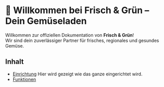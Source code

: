 # 🥕 Willkommen bei Frisch & Grün – Dein Gemüseladen  

Willkommen zur offiziellen Dokumentation von **Frisch & Grün**!  
Wir sind dein zuverlässiger Partner für frisches, regionales und gesundes Gemüse.  

## Inhalt
- [Einrichtung](docs/setup.md)
Hier wird gezeigt wie das ganze eingerichtet wird.
- [Funktionen](docs/features.md)
